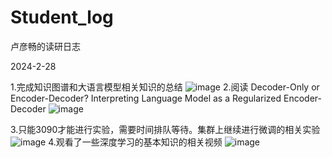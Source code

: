 # Student_log
卢彦畅的读研日志

2024-2-28

1.完成知识图谱和大语言模型相关知识的总结
![image](https://github.com/luyanchang/Student_log/assets/106877650/1c728c2a-5141-4034-8fa1-32697faf14bd)
2.阅读 Decoder-Only or Encoder-Decoder? Interpreting Language Model as a Regularized Encoder-Decoder 
![image](https://github.com/luyanchang/Student_log/assets/106877650/ec510395-403b-49d7-a2ca-76579b6e687b)

3.只能3090才能进行实验，需要时间排队等待。集群上继续进行微调的相关实验
![image](https://github.com/luyanchang/Student_log/assets/106877650/c339e6b8-389a-4dd6-8d11-f6a2a2567129)
4.观看了一些深度学习的基本知识的相关视频
![image](https://github.com/luyanchang/Student_log/assets/106877650/3f177f8c-f7ef-4313-abda-5491b4b3726d)


